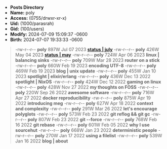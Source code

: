 - **Posts Directory**
- **Name:** poly 
- **Access:** (0755/drwxr-xr-x)
- **Uid:** (1000/parasrah)
- **Gid:** (100/users)
- **Modify:** 2024-07-09 15:09:37 -0600
- **Birth:** 2024-07-07 19:33:33 -0600

 > -rw-r--r-- **poly** 897W Jul 07 2023 [**status | july**](https://blog.com)
 > -rw-r--r-- **poly** 426W May 04 2023 [**status | may**](https://blog.com)
 > -rw-r--r-- **poly** 724W Apr 06 2023 **linux | balancing sinks**
 > -rw-r--r-- **poly** 709W Mar 28 2023 **router on a stick**
 -rw-r--r-- **poly** 660W Feb 19 2023 **encoding UTF-8**
 -rw-r--r-- **poly** 469W Feb 19 2023 **blog | unix update**
 -rw-r--r-- **poly** 455W Jan 10 2023 **spotlight | elixir/erlang**
 -rw-r--r-- **poly** 436W Dec 13 2022 **spotlight | NixOS**
 -rw-r--r-- **poly** 424W Dec 12 2022 **gaming on linux**
 -rw-r--r-- **poly** 428W Nov 27 2022 **my thoughts on FOSS**
 -rw-r--r-- **poly** 220W Sep 26 2022 **awesome software**
 -rw-r--r-- **poly** 716W Apr 27 2022 **docker reproducibility**
 -rw-r--r-- **poly** 875W Apr 19 2022 **introducing meg**
 -rw-r--r-- **poly** 627W Apr 18 2022 **context and complexity**
 -rw-r--r-- **poly** 291W Mar 26 2022 **let's encourage polyglots**
 -rw-r--r-- **poly** 573W Feb 23 2022 **git reflog && git gc**
 -rw-r--r-- **poly** 807W Feb 23 2022 **git --force**
 -rw-r--r-- **poly** 768W Feb 16 2022 **git rebase**
 -rw-r--r-- **poly** 601W Feb 05 2022 **why I use sourcehut**
 -rw-r--r-- **poly** 668W Jan 23 2022 **deterministic people**
 -rw-r--r-- **poly** 270W Jan 17 2022 **using a filelist**
 -rw-r--r-- **poly** 539W Jan 16 2022 **blog | about**
